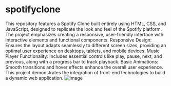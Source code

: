# spotifyclone
This repository features a Spotify Clone built entirely using HTML, CSS, and JavaScript, designed to replicate the look and feel of the Spotify platform. The project emphasizes creating a responsive, user-friendly interface with interactive elements and functional components.
Responsive Design: Ensures the layout adapts seamlessly to different screen sizes, providing an optimal user experience on desktops, tablets, and mobile devices.
Music Player Functionality: Includes essential controls like play, pause, next, and previous, along with a progress bar to track playback.
Basic Animations: Smooth transitions and hover effects enhance the overall user experience.
This project demonstrates the integration of front-end technologies to build a dynamic web application. 
![image](https://github.com/user-attachments/assets/ec42a52f-7bc2-4658-b06d-69f3b87a0ac4)

 
